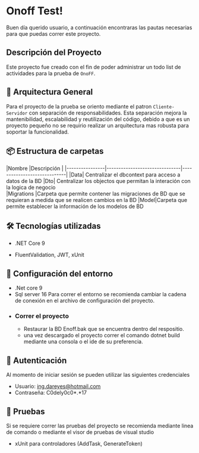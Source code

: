 # Onoff Test!

Buen día querido usuario, a continuación encontraras las pautas necesarias para que puedas correr este proyecto.
  
## Descripción del Proyecto
Este proyecto fue creado con el fin de poder administrar un todo list de actividades para la prueba de `OnoFF`.


## 🧱 Arquitectura General

Para el proyecto de la prueba se oriento mediante el patron  `Cliente-Servidor` con separación de responsabilidades. Esta separación mejora la mantenibilidad, escalabilidad y reutilización del código, debido a que es un proyecto pequeño no se requirio realizar un arquitectura mas robusta para soportar la funcionalidad.

## 📦 Estructura de carpetas
|Nombre                |Descripción                          |
|----------------|-------------------------------|-----------------------------|
|Data| Centralizar el dbcontext para acceso a datos de la BD
|Dto| Centralizar los objectos que permitan la interación con la logica de negocio                      
|Migrations |Carpeta que permite contener las migraciones de BD que se requieran a medida que se realicen cambios en la BD
|Model|Carpeta que permite establecer la información de los modelos de BD 

## 🛠️ Tecnologías utilizadas

- .NET Core 9

- FluentValidation, JWT, xUnit

## 🚀 Configuración del entorno

- .Net core 9
- Sql server 16
Para correr el entorno se recomienda cambiar la cadena de conexión en el archivo de configuración del proyecto.
- ### Correr el proyecto 
	- Restaurar la BD Enoff.bak que se encuentra dentro del respositio.
 	- una vez descargado el proyecto correr el comando dotnet build mediante una consola o el ide de su preferencia.

## 🔐 Autenticación
Al momento de iniciar sesión se pueden utilizar las siguientes credenciales
- Usuario: ing.dareyes@hotmail.com
- Contraseña: C0dely0c0*.*17

## 🧪 Pruebas
Si se requiere correr las pruebas del proyecto se recomienda mediante linea de comando o mediante el visor de pruebas de visual studio
- xUnit para controladores (AddTask, GenerateToken)
